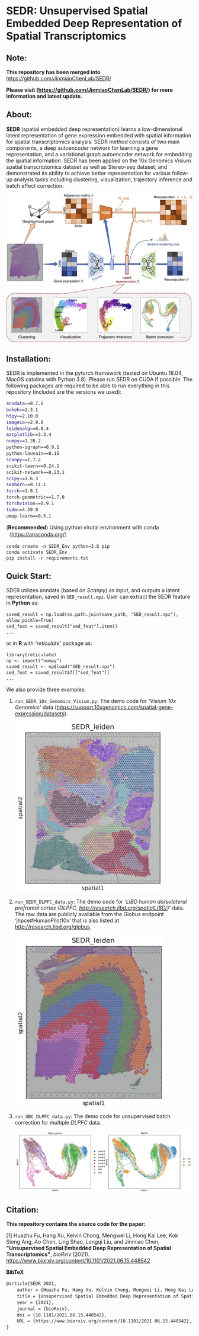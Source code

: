 # SEDR: Unsupervised Spatial Embedded Deep Representation of Spatial Transcriptomics


## Note:
**This repository has been merged into** <https://github.com/JinmiaoChenLab/SEDR/> 

**Please visit (<https://github.com/JinmiaoChenLab/SEDR/>)  for more information and latest update.**


## About:


__SEDR__ (spatial embedded deep representation)  learns a low-dimensional latent representation of gene expression embedded with spatial information for spatial transcriptomics analysis.  SEDR method consists of two main components, a deep autoencoder network for learning a gene representation, and a variational graph autoencoder network for embedding the spatial information.  SEDR has been applied on the 10x Genomics Visium spatial transcriptomics dataset as well as Stereo-seq dataset, and demonstrated its ability to achieve better representation for various follow-up analysis tasks including clustering, visualization, trajectory inference and batch effect correction.

![](figure/frame.jpg)




## Installation:
 
SEDR is implemented in the pytorch framework (tested on Ubuntu 18.04, MacOS catalina with Python 3.8). Please run SEDR on CUDA if possible. The following packages are required to be able to run everything in this repository (included are the versions we used):

```bash
anndata==0.7.6 
bokeh==2.3.1
h5py==2.10.0
imageio==2.9.0   
leidenalg==0.8.4 
matplotlib==3.3.4 
numpy==1.20.2
python-igraph==0.9.1
python-louvain==0.15 
scanpy==1.7.2 
scikit-learn==0.24.1
scikit-network==0.23.1
scipy==1.6.3
seaborn==0.11.1
torch==1.8.1
torch-geometric==1.7.0 
torchvision==0.9.1
tqdm==4.59.0
umap-learn==0.5.1 
```

(**Recommended**) Using python virutal environment with conda（<https://anaconda.org/>）
```shell
conda create -n SEDR_Env python=3.8 pip
conda activate SEDR_Env
pip install -r requirements.txt
```


## Quick Start:

SDER utilizes anndata (based on *Scanpy*) as input, and outputs a latent representation, saved in `SED_result.npz`. User can extract the SEDR feature in **Python** as:
```shell
saved_result = np.load(os.path.join(save_path, "SED_result.npz"), allow_pickle=True)
sed_feat = saved_result["sed_feat"].item()
...
```
or in **R** with *'reticulate'* package as:
```shell
library(reticulate)
np <- import("numpy")
saved_result <- np$load("SED_result.npz")
sed_feat = saved_result$f[["sed_feat"]]
...
```


We also provide three examples:

1. `run_SEDR_10x_Genomics_Visium.py`: The demo code for *'Visium 10x Genomics'* data (<https://support.10xgenomics.com/spatial-gene-expression/datasets>).
   
   ![](figure/Visium_result.jpg)

2. `run_SEDR_DLPFC_data.py`: The demo code for *'LIBD human dorsolateral prefrontal cortex (DLPFC, <http://research.libd.org/spatialLIBD/>)'* data. The raw data are publicly available from the Globus endpoint ‘jhpce#HumanPilot10x’ that is also listed at <http://research.libd.org/globus>.
   
   ![](figure/DLPFC_result.jpg)

3. `run_UBC_DLPFC_data.py`: The demo code for unsupervised batch correction for multiple *DLPFC* data. 
   
   ![](figure/UBC_SEDR_plot.jpg)



## Citation:

**This repository contains the source code for the paper:**

[1] Huazhu Fu, Hang Xu, Kelvin Chong, Mengwei Li, Hong Kai Lee, Kok Siong Ang, Ao Chen, Ling Shao, Longqi Liu, and Jinmiao Chen, **"Unsupervised Spatial Embedded Deep Representation of Spatial Transcriptomics"**,  *bioRxiv* (2021). <https://www.biorxiv.org/content/10.1101/2021.06.15.448542>

**BibTeX**

```latex
@article{SEDR_2021,
	author = {Huazhu Fu, Hang Xu, Kelvin Chong, Mengwei Li, Hong Kai Lee, Kok Siong Ang, Ao Chen, Ling Shao, Longqi Liu, and Jinmiao Chen},
	title = {Unsupervised Spatial Embedded Deep Representation of Spatial Transcriptomics},
	year = {2021}, 
	journal = {bioRxiv},
	doi = {10.1101/2021.06.15.448542},
	URL = {https://www.biorxiv.org/content/10.1101/2021.06.15.448542},
}
```